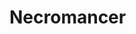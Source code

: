 <!-- TITLE: Necromancer -->
<!-- SUBTITLE: ​More than just mere dabblers in the macabre, Necromancers are truly undeath itself. They are responsible for bringing the undead into the world, and over time have served as the mortal planetary grim reapers. Necromancers help the lost spirits of the dead find their way, and a Necromancer will almost always be spotted at the scene of a murder or death, collecting the lingering ambient souls -->

# Necromancer